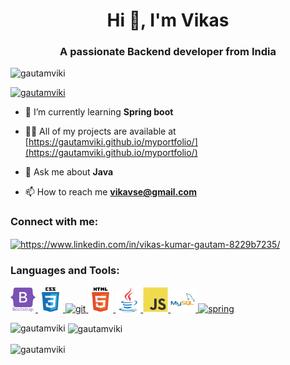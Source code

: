 <h1 align="center">Hi 👋, I'm Vikas</h1>
<h3 align="center">A passionate Backend developer from India</h3>


<p align="left"> <img src="https://komarev.com/ghpvc/?username=gautamviki&label=Profile%20views&color=0e75b6&style=flat" alt="gautamviki" /> </p>

<p align="left"> <a href="https://github.com/ryo-ma/github-profile-trophy"><img src="https://github-profile-trophy.vercel.app/?username=gautamviki" alt="gautamviki" /></a> </p>
<img align="right" width="400px" src="https://cdn.w600.comps.canstockphoto.com/web-developer-website-development-image_csp42957476.jpg" alt="">

- 🌱 I’m currently learning **Spring boot**

- 👨‍💻 All of my projects are available at [https://gautamviki.github.io/myportfolio/](https://gautamviki.github.io/myportfolio/)

- 💬 Ask me about **Java**

- 📫 How to reach me **vikavse@gmail.com**

<h3 align="left">Connect with me:</h3>
<p align="left">
<a href="https://linkedin.com/in/https://www.linkedin.com/in/vikas-kumar-gautam-8229b7235/" target="blank"><img align="center" src="https://raw.githubusercontent.com/rahuldkjain/github-profile-readme-generator/master/src/images/icons/Social/linked-in-alt.svg" alt="https://www.linkedin.com/in/vikas-kumar-gautam-8229b7235/" height="30" width="40" /></a>
</p>

<h3 align="left">Languages and Tools:</h3>
<p align="left"> <a href="https://getbootstrap.com" target="_blank" rel="noreferrer"> <img src="https://raw.githubusercontent.com/devicons/devicon/master/icons/bootstrap/bootstrap-plain-wordmark.svg" alt="bootstrap" width="40" height="40"/> </a> <a href="https://www.w3schools.com/css/" target="_blank" rel="noreferrer"> <img src="https://raw.githubusercontent.com/devicons/devicon/master/icons/css3/css3-original-wordmark.svg" alt="css3" width="40" height="40"/> </a> <a href="https://git-scm.com/" target="_blank" rel="noreferrer"> <img src="https://www.vectorlogo.zone/logos/git-scm/git-scm-icon.svg" alt="git" width="40" height="40"/> </a> <a href="https://www.w3.org/html/" target="_blank" rel="noreferrer"> <img src="https://raw.githubusercontent.com/devicons/devicon/master/icons/html5/html5-original-wordmark.svg" alt="html5" width="40" height="40"/> </a> <a href="https://www.java.com" target="_blank" rel="noreferrer"> <img src="https://raw.githubusercontent.com/devicons/devicon/master/icons/java/java-original.svg" alt="java" width="40" height="40"/> </a> <a href="https://developer.mozilla.org/en-US/docs/Web/JavaScript" target="_blank" rel="noreferrer"> <img src="https://raw.githubusercontent.com/devicons/devicon/master/icons/javascript/javascript-original.svg" alt="javascript" width="40" height="40"/> </a> <a href="https://www.mysql.com/" target="_blank" rel="noreferrer"> <img src="https://raw.githubusercontent.com/devicons/devicon/master/icons/mysql/mysql-original-wordmark.svg" alt="mysql" width="40" height="40"/> </a> <a href="https://spring.io/" target="_blank" rel="noreferrer"> <img src="https://www.vectorlogo.zone/logos/springio/springio-icon.svg" alt="spring" width="40" height="40"/> </a> </p>

<p><img align="left" src="https://github-readme-stats.vercel.app/api/top-langs?username=gautamviki&show_icons=true&locale=en&layout=compact" alt="gautamviki" /></p>

<p>&nbsp;<img align="center" src="https://github-readme-stats.vercel.app/api?username=gautamviki&show_icons=true&locale=en" alt="gautamviki" /></p>

<p><img align="center" src="https://github-readme-streak-stats.herokuapp.com/?user=gautamviki&" alt="gautamviki" /></p>
